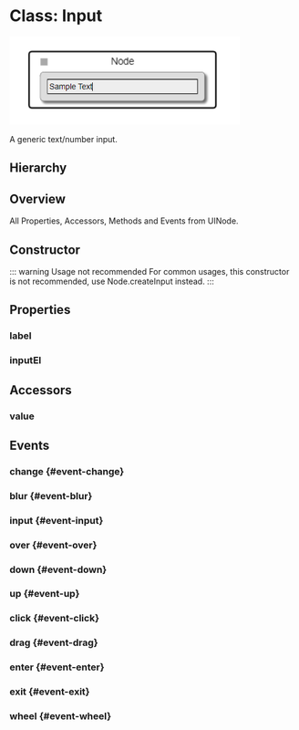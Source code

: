 # Class: Input

<img class="zoomable" alt="Node-ui Input example" src="/images/node-ui-input-example.png" />

A generic text/number input.

## Hierarchy

<Hierarchy
  :extend="{name: 'UINode', link: '../classes/ui-node'}"
  :implement="[
    {name: 'Serializable', link: '../interfaces/serializable.html'}
  ]"
/>

## Overview

All Properties, Accessors, Methods and Events <Icon type="inherited" class="ml-0p5" /> from <Ref to="../classes/ui-node">UINode</Ref>.

<Overview :data="data" />

## Constructor

::: warning Usage not recommended
For common usages, this constructor is not recommended, use <Ref to="../classes/node#createinput">Node.createInput</Ref> instead.
:::

<Method type="constructor">
  <template v-slot:signature>
    new Input(<strong>node: </strong><em><Ref to="../classes/node">Node</Ref></em>,
    <strong>options: </strong><em><Ref to="../interfaces/input-options">InputOptions</Ref></em>):
    <em><Ref to="#class-input">Input</Ref></em>
  </template>
  <template v-slot:params>
    <Param name="node"><em><Ref to="../classes/node">Node</Ref></em></Param>
    <Param name="options">
      <em><Ref to="../interfaces/input-options">InputOptions</Ref></em>
  <template v-slot:default-value>

  ```js
    {
      height: node.style.rowHeight * 1.5
    }
  ```

  </template>
    </Param>
  </template>
</Method>

## Properties

### label

<Property type="property" name="label">
  <template v-slot:type>
    <em><Ref to="./label">Label</Ref></em>
  </template>
  <template v-slot:desc>
    Reference to the label that is displayed inside Input.
  </template>
</Property>

### inputEl

<Property type="property" name="inputEl">
  <template v-slot:type>
    <em>HTMLInputElement</em>
  </template>
  <template v-slot:desc>
    Reference to the HTML <code>&lt;input&gt;</code> element.
  </template>
</Property>

## Accessors

### value

<Property type="accessor" name="value">
  <template v-slot:type>
    <em>string | number</em>
  </template>
</Property>

## Events

### change <Icon type="event" /> {#event-change}

<Event type="event">
  <template v-slot:desc>
    When <Ref to="#inputel">inputEl</Ref>'s change event triggers.
  </template>
</Event>

### blur <Icon type="event" /> {#event-blur}

<Event type="event">
  <template v-slot:desc>
    When <Ref to="#inputel">inputEl</Ref>'s blur event triggers.
  </template>
</Event>

### input <Icon type="event" /> {#event-input}

<Event type="event">
  <template v-slot:desc>
    When <Ref to="#inputel">inputEl</Ref>'s input event triggers.
  </template>
</Event>

### over <Icon type="event" /> {#event-over}

<Event type="event">
  <template v-slot:desc>
    When mouse over happens on this ui-node.
  </template>
</Event>

### down <Icon type="event" /> {#event-down}

<Event type="event">
  <template v-slot:desc>
    When touch down or mouse-left down occurs on this ui-node.
  </template>
</Event>


### up <Icon type="event" /> {#event-up}

<Event type="event">
  <template v-slot:desc>
    When touch up or mouse-left up happens on this ui-node.
  </template>
</Event>

### click <Icon type="event" /> {#event-click}

<Event type="event">
  <template v-slot:desc>
    When tap or mouse click happens on this ui-node.
  </template>
</Event>

### drag <Icon type="event" /> {#event-drag}

<Event type="event">
  <template v-slot:desc>
    When touch or mouse drag happens on this ui-node.
  </template>
</Event>

### enter <Icon type="event" /> {#event-enter}

<Event type="event">
  <template v-slot:desc>
    When mouse enter happens on this ui-node.
  </template>
</Event>

### exit <Icon type="event" /> {#event-exit}

<Event type="event">
  <template v-slot:desc>
    When mouse exit happens on this ui-node
  </template>
</Event>

### wheel <Icon type="event" /> {#event-wheel}

<Event type="event">
  <template v-slot:desc>
    When mouse scroll happens on this ui-node.
  </template>
</Event>

<script setup>
import data from '../../../../../reflections/api/classes/input.json';
import Hierarchy from '../../../../../components/api/Hierarchy.vue';
import Overview from '../../../../../components/api/Overview.vue';
import Method from '../../../../../components/api/Method.vue';
import Property from '../../../../../components/api/Property.vue';
import Ref from '../../../../../components/api/Ref.vue';
import Param from '../../../../../components/api/Param.vue';
import Optional from '../../../../../components/api/Optional.vue';
import Function from '../../../../../components/api/Function.vue';
import Icon from '../../../../../components/api/Icon.vue';
import Event from '../../../../../components/api/Event.vue';
</script>
